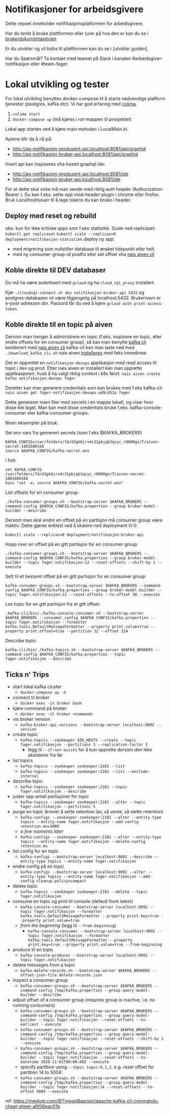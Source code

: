 # Notifikasjoner for arbeidsgivere

Dette repoet inneholder notifikasjonsplatformen for arbeidsgivere.

Har du tenkt å bruke plattformen eller lurer på hva den er kan du se i [brukerdokumentasjonen](https://navikt.github.io/arbeidsgiver-notifikasjon-produsent-api/)

Er du utvikler og vil bidra til plattformen kan du se i [utvikler guiden].

Har du Spørsmål? Ta kontakt med teamet på Slack i kanalen #arbeidsgiver-notifikasjon eller #team-fager.





# Lokal utvikling og tester

For lokal utvikling benyttes docker-compose til å starte nødvendige platform tjenester (postgres, kafka etc). Vi har god erfaring med  [colima](https://github.com/abiosoft/colima). 

1. `colima start`
2. `docker-compose up` (må kjøres i rot-mappen til prosjektet)

Lokal app startes ved å kjøre main metoden i LocalMain.kt.

Apiene blir da å nå på:
* http://ag-notifikasjon-produsent-api.localhost:8081/api/graphql
* http://ag-notifikasjon-bruker-api.localhost:8081/api/graphql

Hvert api kan inspiseres vha hostet graphql ide:
* http://ag-notifikasjon-produsent-api.localhost:8081/ide
* http://ag-notifikasjon-bruker-api.localhost:8081/ide

For at dette skal virke må man sende med riktig auth header (Authorization: Bearer <jwt>). 
Du kan f.eks. sette opp mod-header plugin i chrome eller firefox.
Bruk LocalhostIssuer til å lage tokens du kan bruke i header.

## Deploy med reset og rebuild 
obs: kun for ikke kritiske apps som f.eks statistikk.
Scale ned replicaset: 
`kubectl get replicaset`
`kubectl scale --replicas=0 deployment/notifikasjon-statistikk`
deploy ny app:
- med migrering som nullstiller database til ønsket tidspunkt eller helt.
- med ny consumer-group-id postfix eller set offset vha [nais aiven cli](#koble-direkte-til-en-topic-på-aiven) 

## Koble direkte til DEV databaser

Du må ha være autentisert med `gcloud` og ha `cloud_sql_proxy` installert.

Kjør `./cloudsql-connect.sh dev notifikasjon-bruker-api 5432` og postgres-databasen vil være tilgjengelig på 
localhost:5432. Brukernavn er e-post-adressen din. Passord får du ved å kjøre `gcloud auth print-access-token`.

## Koble direkte til en topic på aiven

Dersom man trenger å administrere en topic (f.eks. inspisere en topic, eller endre offsets for en consumer group),
så kan man benytte [kafka cli](https://kafka.apache.org/quickstart) kombinert med [nais aiven cli](https://doc.nais.io/cli/commands/aiven/#aiven-command)
kafka-cli kan man laste ned med `./download_kafka_cli.sh` nais aiven [installeres](https://doc.nais.io/cli/install/) med feks homebrew.

Det er opprettet en `notifikasjon-devops` applikasjon med read access til topic i dev og prod.
Etter nais aiven er installert kan man opprette applikasjonen. husk å ha valgt riktig context i k8s først:
`nais aiven create kafka notifikasjon-devops fager`


Deretter kan man generere credentials som kan brukes med f.eks kafka-cli:
`nais aiven get fager-notifikasjon-devops-ad9c851a fager`

Dette genererer noen filer med secrets i en mappe lokalt, og viser hvor disse ble laget. 
Man kan med disse credentials bruke f.eks. kafka-console-consumer eler kafka-consumer-groups.

Noen eksempler på bruk:

Set env vars fra genrerert secrets (som f.eks $KAFKA_BROKERS)
```
KAFKA_CONFIG=/var/folders/7d/d3gk6jrx4c31pbjqb3qcyc_r0000gn/T/aiven-secret-1881600168
source $KAFKA_CONFIG/kafka-secret.env
```

i fish: 
```
set KAFKA_CONFIG /var/folders/7d/d3gk6jrx4c31pbjqb3qcyc_r0000gn/T/aiven-secret-1881600168
bass "set -a; source $KAFKA_CONFIG/kafka-secret.env"
```

List offsets for en consumer group:
```
./kafka-consumer-groups.sh --bootstrap-server $KAFKA_BROKERS --command-config $KAFKA_CONFIG/kafka.properties --group bruker-model-builder --describe
```

Dersom man skal endre en offset på en partisjon må consumer group være inaktiv. Dette gjøres enklest ved å skalere ned deployment til 0:
```
kubectl scale --replicas=0 deployment/notifikasjon-bruker-api
```

Hopp over en offset på en gitt partisjon for en consumer group:
```
./kafka-consumer-groups.sh --bootstrap-server $KAFKA_BROKERS --command-config $KAFKA_CONFIG/kafka.properties --group bruker-model-builder --topic fager.notifikasjon:12 --reset-offsets --shift-by 1 --execute
```

Sett til et bestemt offset på en gitt partisjon for en consumer group:
```
kafka-consumer-groups.sh --bootstrap-server $KAFKA_BROKERS --command-config $KAFKA_CONFIG/kafka.properties --group bruker-model-builder --topic fager.notifikasjon:12 --reset-offsets --to-offset 50 --execute
```

Les topic for en gitt partisjon fra et gitt offset:
```
.kafka-cli/bin/./kafka-console-consumer.sh --bootstrap-server $KAFKA_BROKERS --consumer.config $KAFKA_CONFIG/kafka.properties --topic fager.notifikasjon --formatter kafka.tools.DefaultMessageFormatter --property print.value=true --property print.offset=true --partition 12 --offset 124
```

Describe topic:
```
kafka-cli/bin/./kafka-topics.sh --bootstrap-server $KAFKA_BROKERS --command-config $KAFKA_CONFIG/kafka.properties --topic fager.notifikasjon --describe
```

## Ticks n' Trips

* start lokal kafka cluster
  * `docker-compose up -d`
* connect til broker
  * `docker exec -it broker bash`
* kjøre command på broker
  * `docker exec -it broker <command>`
* vis broker version
  * `kafka-broker-api-versions --bootstrap-server localhost:9092 --version`
* create topic
  * `kafka-topics --zookeeper $ZK_HOSTS --create --topic fager.notifikasjon --partitions 3 --replication-factor 3`
    * legg til `--if-not-exists` for å kun opprette dersom den ikke eksisterer fra før
* list topics
  * `kafka-topics --zookeeper zookeeper:2181 --list` 
  * `kafka-topics --zookeeper zookeeper:2181 --list --exclude-internal`  
* describe topic
  * `kafka-topics --zookeeper zookeeper:2181 --topic fager.notifikasjon --describe`
* juster opp antall partisjoner for topic
  * `kafka-topics --zookeeper zookeeper:2181 --alter --topic fager.notifikasjon --partitions 5`
* purge en topic (krever å sette retention lav, så vente, så slette retention)
  * `kafka-configs --zookeeper zookeeper:2181 --alter --entity-type topics --entity-name fager.notifikasjon --add-config retention.ms=1000`
  * _a few moments later_
  * `kafka-configs --zookeeper zookeeper:2181 --alter --entity-type topics --entity-name fager.notifikasjon --delete-config retention.ms`
* list config for en topic
  * `kafka-configs --bootstrap-server localhost:9092 --describe --entity-type topics --entity-name fager.notifikasjon`
* endre config på en topic
  * `kafka-configs --bootstrap-server localhost:9092 --alter --entity-type topics --entity-name fager.notifikasjon --add-config cleanup.policy=compact`
* delete topic
  * `kafka-topics --zookeeper zookeeper:2181 --delete --topic fager.notifikasjon`
* consume en topic og print til console (default from latest)
  * `kafka-console-consumer --bootstrap-server localhost:9092 --topic fager.notifikasjon --formatter kafka.tools.DefaultMessageFormatter --property print.key=true --property print.value=true`
  * _from the beginning_ (legg til `--from-beginning`)
    * `kafka-console-consumer --bootstrap-server localhost:9092 --topic fager.notifikasjon --formatter kafka.tools.DefaultMessageFormatter --property print.key=true --property print.value=true --from-beginning`
* produce til en topic
  * `kafka-console-producer --bootstrap-server localhost:9092 --topic fager.notifikasjon`
* delete messages from a topic
  * `kafka-delete-records.sh --bootstrap-server $KAFKA_BROKERS --offset-json-file delete-records.json`
* inspect a consumer group
  * `kafka-consumer-groups.sh --bootstrap-server $KAFKA_BROKERS --command-config /tmp/kafka.properties --group query-model-builder --describe` 
* adjust offset of a consumer group (requires group is inactive, i.e. no running consumers)
  * `kafka-consumer-groups.sh --bootstrap-server $KAFKA_BROKERS --command-config /tmp/kafka.properties --group query-model-builder --topic fager.notifikasjon --reset-offsets --to-earliest --execute`
  * `kafka-consumer-groups.sh --bootstrap-server $KAFKA_BROKERS --command-config /tmp/kafka.properties --group query-model-builder --topic fager.notifikasjon --reset-offsets --shift-by 1 --execute`
  * `kafka-consumer-groups.sh --bootstrap-server $KAFKA_BROKERS --command-config /tmp/kafka.properties --group query-model-builder --topic fager.notifikasjon --reset-offsets --to-datetime 2020-11-01T00:00:00Z --execute`
  * specify partition using `--topic topic:0,1,2`. e.g. reset offset for partition 14 to 5004:
  * `kafka-consumer-groups.sh --bootstrap-server $KAFKA_BROKERS --command-config /tmp/kafka.properties --group query-model-builder --topic fager.notifikasjon:14 --reset-offsets --to-offset 5004 --execute`

ref:
https://medium.com/@TimvanBaarsen/apache-kafka-cli-commands-cheat-sheet-a6f06eac01b
